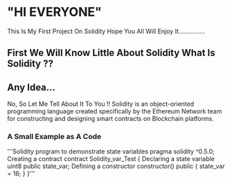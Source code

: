 
# "HI EVERYONE"

This Is My First Project On Solidity
Hope You All Will Enjoy It...............

## First We Will Know Little About Solidity What Is Solidity ??
## Any Idea...

No, So Let Me Tell About It To You !!
Solidity is an object-oriented programming language created specifically by the Ethereum Network team for constructing and designing smart contracts on Blockchain platforms.

### A Small Example as A Code 
 '''Solidity program to
 demonstrate state
 variables
pragma solidity ^0.5.0;
Creating a contract
contract Solidity_var_Test {
	Declaring a state variable
        uint8 public state_var;	
	Defining a constructor
 constructor() public {
	state_var = 16;
 }
 }'''

